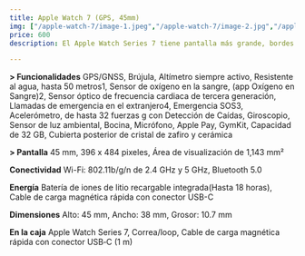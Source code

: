 ```yaml
---
title: Apple Watch 7 (GPS, 45mm)
img: ["/apple-watch-7/image-1.jpeg","/apple-watch-7/image-2.jpg","/apple-watch-7/image-3.jpg","/apple-watch-7/image-4.jpg" ]
price: 600
description: El Apple Watch Series 7 tiene pantalla más grande, bordes curvados, carga rápida, y es resistente al agua y polvo.

---
```

**> Funcionalidades**
GPS/GNSS,
Brújula,
Altímetro siempre activo,
Resistente al agua,
hasta 50 metros1,
Sensor de oxígeno en la sangre,
(app Oxígeno en Sangre)2,
Sensor óptico de frecuencia cardiaca de tercera generación,
Llamadas de emergencia en el extranjero4,
Emergencia SOS3,
Acelerómetro,
de hasta 32 fuerzas g con Detección de Caídas,
Giroscopio,
Sensor de luz ambiental,
Bocina,
Micrófono,
Apple Pay,
GymKit,
Capacidad de 32 GB,
Cubierta posterior de cristal de zafiro y cerámica

**> Pantalla**
45 mm,
396 x 484 pixeles,
Área de visualización de 1,143 mm²

**Conectividad**
Wi-Fi: 802.11b/g/n de 2.4 GHz y 5 GHz,
Bluetooth 5.0

**Energía**
Batería de iones de litio recargable integrada(Hasta 18 horas),
Cable de carga magnética rápida con conector USB-C

**Dimensiones**
Alto: 45 mm,
Ancho: 38 mm,
Grosor: 10.7 mm

**En la caja**
Apple Watch Series 7,
Correa/loop,
Cable de carga magnética rápida con conector USB‑C (1 m)
